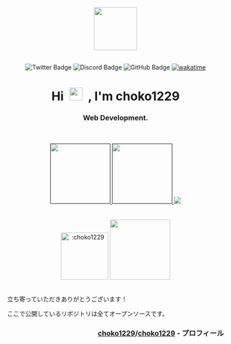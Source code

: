 <div align="center">
<br>
<br>
<img src="icon.gif" width="100" height="100"/>
<br>
<br>

![Twitter Badge](https://img.shields.io/badge/Twitter-1da1f2?style=flat&logo=twitter&logoColor=white)
![Discord Badge](https://img.shields.io/badge/Discord-7289da?style=flat&logo=discord&logoColor=white)
![GitHub Badge](https://komarev.com/ghpvc/?username=choko1229&style=flat&color=blue)
[![wakatime](https://wakatime.com/badge/user/018c194e-65b2-45a6-be49-c3a435afd4f1.svg)](https://wakatime.com/@018c194e-65b2-45a6-be49-c3a435afd4f1)

<h1>
Hi&nbsp;
<img src="https://media.giphy.com/media/hvRJCLFzcasrR4ia7z/giphy.gif" width="30px"/>
&nbsp;, I'm choko1229
</h1>
<h3>Web Development.</h3>

<br>
<br>

<div align="center"> <!-- status -->
<a href="">
    <img height="140px" src="https://github-readme-stats.vercel.app/api?username=choko1229&layout=compact&theme=transparent&hide_border=true&hide=contribs,prs&count_private=true" />
</a>
<a href="">
    <img height="140px" src="https://github-readme-stats.vercel.app/api/top-langs/?username=choko1229&layout=compact&theme=transparent&hide_border=true&count_private=true" />
</a>
<a href="">
    <img src="https://github-profile-trophy.vercel.app/?username=choko1229&theme=algolia&no-bg=true&no-frame=true&column=4&margin-w=15&margin-h=15" />
</a>
</div> <!-- status -->

<br>
<br>
<a>
<img height="110px" src="https://count.getloli.com/get/@:choko1229?theme=rule34" alt=":choko1229" />
</a>
<a>
<img height="140px" src="https://github-readme-stats.vercel.app/api/wakatime?username=018c194e-65b2-45a6-be49-c3a435afd4f1&theme=algolia&no-bg=true&no-frame=true&column=4&margin-w=15&margin-h=15" />
</a>
</div>

<br>

立ち寄っていただきありがとうございます！

ここで公開しているリポジトリは全てオープンソースです。

<h3 align="right"><a href="https://github.com/choko1229/">choko1229</a>/<a href="https://github.com/choko1229/choko1229">choko1229</a> - プロフィール</h3>
